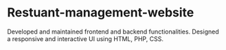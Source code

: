 # Restuant-management-website
 Developed and maintained frontend and backend functionalities.  Designed a responsive and interactive UI using HTML, PHP, CSS.

